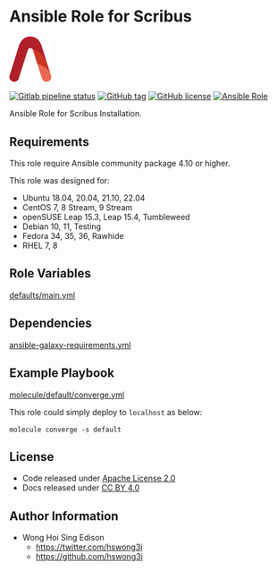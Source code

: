 # Ansible Role for Scribus

<img src="/alvistack.svg" width="75" alt="AlviStack">

[![Gitlab pipeline status](https://img.shields.io/gitlab/pipeline/alvistack/ansible-role-scribus/master)](https://gitlab.com/alvistack/ansible-role-scribus/-/pipelines)
[![GitHub tag](https://img.shields.io/github/tag/alvistack/ansible-role-scribus.svg)](https://github.com/alvistack/ansible-role-scribus/tags)
[![GitHub license](https://img.shields.io/github/license/alvistack/ansible-role-scribus.svg)](https://github.com/alvistack/ansible-role-scribus/blob/master/LICENSE)
[![Ansible Role](https://img.shields.io/badge/galaxy-alvistack.scribus-blue.svg)](https://galaxy.ansible.com/alvistack/scribus)

Ansible Role for Scribus Installation.

## Requirements

This role require Ansible community package 4.10 or higher.

This role was designed for:

  - Ubuntu 18.04, 20.04, 21.10, 22.04
  - CentOS 7, 8 Stream, 9 Stream
  - openSUSE Leap 15.3, Leap 15.4, Tumbleweed
  - Debian 10, 11, Testing
  - Fedora 34, 35, 36, Rawhide
  - RHEL 7, 8

## Role Variables

[defaults/main.yml](defaults/main.yml)

## Dependencies

[ansible-galaxy-requirements.yml](ansible-galaxy-requirements.yml)

## Example Playbook

[molecule/default/converge.yml](molecule/default/converge.yml)

This role could simply deploy to `localhost` as below:

    molecule converge -s default

## License

  - Code released under [Apache License 2.0](LICENSE)
  - Docs released under [CC BY 4.0](http://creativecommons.org/licenses/by/4.0/)

## Author Information

  - Wong Hoi Sing Edison
      - <https://twitter.com/hswong3i>
      - <https://github.com/hswong3i>
